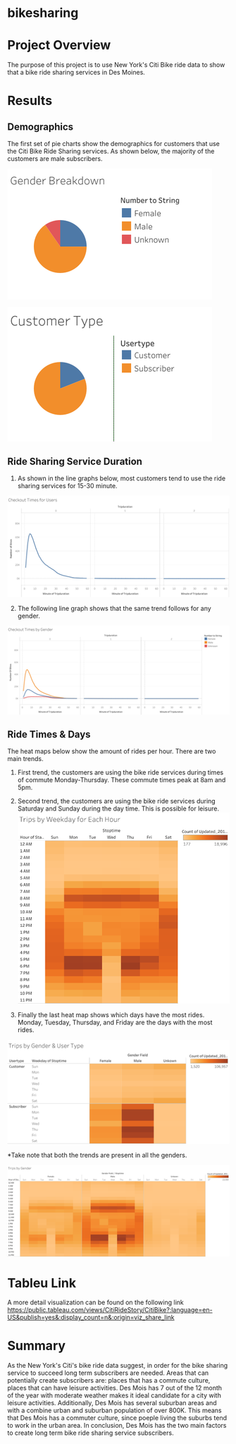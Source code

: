 # bikesharing
# Project Overview
The purpose of this project is to use New York's Citi Bike ride data to show that a bike ride sharing services in Des Moines.    
# Results
## Demographics
The first set of pie charts show the demographics for customers that use the Citi Bike Ride Sharing services. As shown below, the majority of the customers are male subscribers.  

![Customer_Gender_Breakdown](https://github.com/rick2stack/bikesharing/blob/main/Resources/Gender%20Breakdown.png)  

![Customer_Type_Breakdown](https://github.com/rick2stack/bikesharing/blob/main/Resources/Customer%20Type.png) 

## Ride Sharing Service Duration
1. As shown in the line graphs below, most customers tend to use the ride sharing services for 15-30 minute.  

![Checkout_Times](https://github.com/rick2stack/bikesharing/blob/main/Resources/Checkout%20Times%20for%20Users.png)  

2. The following line graph shows that the same trend follows for any gender. 

![Checkout_Times_Gender](https://github.com/rick2stack/bikesharing/blob/main/Resources/Checkout%20Times%20by%20Gender.png)

## Ride Times & Days
The heat maps below show the amount of rides per hour. There are two main trends.  
1. First trend, the customers are using the bike ride services during times of commute Monday-Thursday.  These commute times peak at 8am and 5pm.  
2. Second trend, the customers are using the bike ride services during Saturday and Sunday during the day time.  This is possible for leisure.  
![Trips_by_Hour_Weekday](https://github.com/rick2stack/bikesharing/blob/main/Resources/Trips%20by%20Weekday%20for%20Each%20Hour.png)

3. Finally the last heat map shows which days have the most rides.  Monday, Tuesday, Thursday, and Friday are the days with the most rides.  

![Trips_by_Gender_UserType_Weekday](https://github.com/rick2stack/bikesharing/blob/main/Resources/Trips%20by%20Gender%20%26%20User%20Type.png)

*Take note that both the trends are present in all the genders.  

![Trips_by_Gender_Hour](https://github.com/rick2stack/bikesharing/blob/main/Resources/Trips%20by%20Gender.png)  

# Tableu Link
A more detail visualization can be found on the following link https://public.tableau.com/views/CitiRideStory/CitiBike?:language=en-US&publish=yes&:display_count=n&:origin=viz_share_link 

# Summary

As the New York's Citi's bike ride data suggest, in order for the bike sharing service to succeed long term subscribers are needed.   Areas that can potentially create subscribers are:  places that has a commute culture, places that can have leisure activities.  Des Mois has 7 out of the 12 month of the year with moderate weather makes it ideal candidate for a city with leisure activities.  Additionally,  Des Mois has several suburban areas and with a combine urban and suburban population of over 800K.  This means that Des Mois has a commuter culture, since poeple living the suburbs tend to work in the urban area. In conclusion, Des Mois has the two main factors to create long term bike ride sharing service subscribers. 